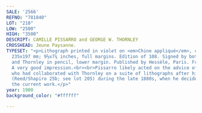 ```yaml
---
SALE: '2566'
REFNO: "781840"
LOT: "210"
LOW: "2500"
HIGH: "3500"
DESCRIPT: CAMILLE PISSARRO and GEORGE W. THORNLEY
CROSSHEAD: Jeune Paysanne.
TYPESET: "<p>Lithograph printed in violet on <em>Chine appliqué</em>, circa 1900.
  235x197 mm; 9⅛x7¾ inches, full margins. Edition of 108. Signed by both Pissarro
  and Thornley in pencil, lower margin. Published by Hessèle, Paris. From <em>25 Lithographies</em>.
  A very good impression.<br><br>Pissarro likely acted on the advice of Edgar Degas,
  who had collaborated with Thornley on a suite of lithographs after his drawings
  (Reed/Shapiro 25b; see lot 205) during the late 1880s, when he decided to create
  the current work.</p>"
year: 1900
background_color: "#ffffff"

---
```

